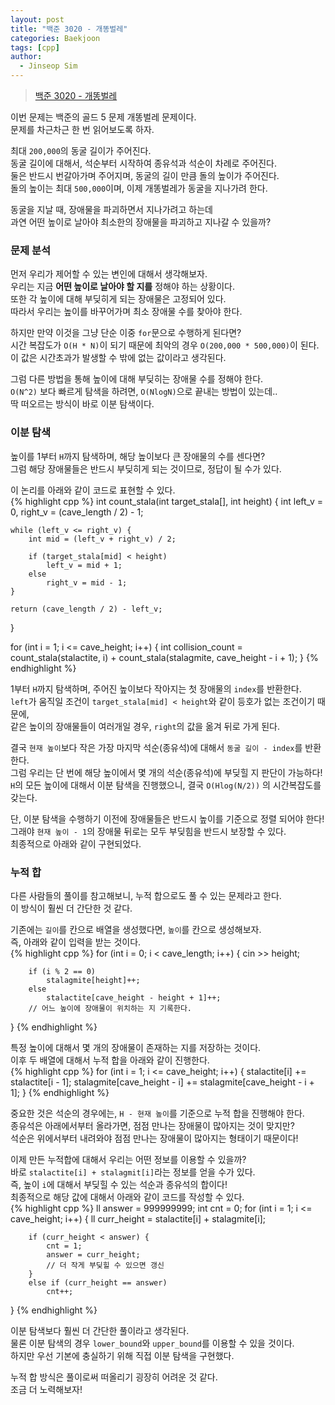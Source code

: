```yaml
---
layout: post
title: "백준 3020 - 개똥벌레"
categories: Baekjoon
tags: [cpp]
author:
  - Jinseop Sim
---
```

> [백준 3020 - 개똥벌레](https://www.acmicpc.net/problem/3020)  

이번 문제는 백준의 골드 5 문제 개똥벌레 문제이다.  
문제를 차근차근 한 번 읽어보도록 하자.  

최대 ```200,000```의 동굴 길이가 주어진다.  
동굴 길이에 대해서, 석순부터 시작하여 종유석과 석순이 차례로 주어진다.  
둘은 반드시 번갈아가며 주어지며, 동굴의 길이 만큼 돌의 높이가 주어진다.  
돌의 높이는 최대 ```500,000```이며, 이제 개똥벌레가 동굴을 지나가려 한다.  

동굴을 지날 때, 장애물을 파괴하면서 지나가려고 하는데  
과연 어떤 높이로 날아야 최소한의 장애물을 파괴하고 지나갈 수 있을까?  

### 문제 분석
먼저 우리가 제어할 수 있는 변인에 대해서 생각해보자.  
우리는 지금 __어떤 높이로 날아야 할 지를__ 정해야 하는 상황이다.  
또한 각 높이에 대해 부딪히게 되는 장애물은 고정되어 있다.  
따라서 우리는 높이를 바꾸어가며 최소 장애물 수를 찾아야 한다.  

하지만 만약 이것을 그냥 단순 이중 ```for```문으로 수행하게 된다면?  
시간 복잡도가 ```O(H * N)```이 되기 때문에 최악의 경우 ```O(200,000 * 500,000)```이 된다.  
이 값은 시간초과가 발생할 수 밖에 없는 값이라고 생각된다.  

그럼 다른 방법을 통해 높이에 대해 부딪히는 장애물 수를 정해야 한다.  
```O(N^2)``` 보다 빠르게 탐색을 하려면, ```O(NlogN)```으로 끝내는 방법이 있는데..  
딱 떠오르는 방식이 바로 이분 탐색이다.  

### 이분 탐색
높이를 1부터 ```H```까지 탐색하며, 해당 높이보다 큰 장애물의 수를 센다면?  
그럼 해당 장애물들은 반드시 부딪히게 되는 것이므로, 정답이 될 수가 있다.  

이 논리를 아래와 같이 코드로 표현할 수 있다.  
{% highlight cpp %}
int count_stala(int target_stala[], int height) {
	int left_v = 0, right_v = (cave_length / 2) - 1;
	
	while (left_v <= right_v) {
		int mid = (left_v + right_v) / 2;

		if (target_stala[mid] < height)
			left_v = mid + 1;
		else
			right_v = mid - 1;
	}

	return (cave_length / 2) - left_v;
}

for (int i = 1; i <= cave_height; i++) {
		int collision_count = count_stala(stalactite, i) + count_stala(stalagmite, cave_height - i + 1);
}
{% endhighlight %}  

1부터 ```H```까지 탐색하며, 주어진 높이보다 작아지는 첫 장애물의 ```index```를 반환한다.  
```left```가 움직일 조건이 ```target_stala[mid] < height```와 같이 등호가 없는 조건이기 때문에,  
같은 높이의 장애물들이 여러개일 경우, ```right```의 값을 옮겨 뒤로 가게 된다.  

결국 ```현재 높이```보다 작은 가장 마지막 석순(종유석)에 대해서 ```동굴 길이 - index```를 반환한다.  
그럼 우리는 단 번에 해당 높이에서 몇 개의 석순(종유석)에 부딪힐 지 판단이 가능하다!  
```H```의 모든 높이에 대해서 이분 탐색을 진행했으니, 결국 ```O(Hlog(N/2))``` 의 시간복잡도를 갖는다.  

단, 이분 탐색을 수행하기 이전에 장애물들은 반드시 높이를 기준으로 정렬 되어야 한다!  
그래야 ```현재 높이 - 1```의 장애물 뒤로는 모두 부딪힘을 반드시 보장할 수 있다.  
최종적으로 아래와 같이 구현되었다.  

### 누적 합
다른 사람들의 풀이를 참고해보니, 누적 합으로도 풀 수 있는 문제라고 한다.  
이 방식이 훨씬 더 간단한 것 같다.  

기존에는 ```길이```를 칸으로 배열을 생성했다면, ```높이```를 칸으로 생성해보자.  
즉, 아래와 같이 입력을 받는 것이다.  
{% highlight cpp %}
for (int i = 0; i < cave_length; i++) {
		cin >> height;

		if (i % 2 == 0)
			stalagmite[height]++;
		else
			stalactite[cave_height - height + 1]++;
		// 어느 높이에 장애물이 위치하는 지 기록한다.
}
{% endhighlight %}  

특정 높이에 대해서 몇 개의 장애물이 존재하는 지를 저장하는 것이다.  
이후 두 배열에 대해서 누적 합을 아래와 같이 진행한다.  
{% highlight cpp %}
for (int i = 1; i <= cave_height; i++) {
		stalactite[i] += stalactite[i - 1];
		stalagmite[cave_height - i] += stalagmite[cave_height - i + 1];
}
{% endhighlight %}  

중요한 것은 석순의 경우에는, ```H - 현재 높이```를 기준으로 누적 합을 진행해야 한다.  
종유석은 아래에서부터 올라가면, 점점 만나는 장애물이 많아지는 것이 맞지만?  
석순은 위에서부터 내려와야 점점 만나는 장애물이 많아지는 형태이기 때문이다!  

이제 만든 누적합에 대해서 우리는 어떤 정보를 이용할 수 있을까?  
바로 ```stalactite[i] + stalagmit[i]```라는 정보를 얻을 수가 있다.  
즉, 높이 ```i```에 대해서 부딪힐 수 있는 석순과 종유석의 합이다!  
최종적으로 해당 값에 대해서 아래와 같이 코드를 작성할 수 있다.  
{% highlight cpp %}
ll answer = 999999999;
	int cnt = 0;
	for (int i = 1; i <= cave_height; i++) {
		ll curr_height = stalactite[i] + stalagmite[i];

		if (curr_height < answer) {
			cnt = 1;
			answer = curr_height;
			// 더 작게 부딪힐 수 있으면 갱신
		}
		else if (curr_height == answer)
			cnt++;
}
{% endhighlight %}    

이분 탐색보다 훨씬 더 간단한 풀이라고 생각된다.  
물론 이분 탐색의 경우 ```lower_bound```와 ```upper_bound```를 이용할 수 있을 것이다.  
하지만 우선 기본에 충실하기 위해 직접 이분 탐색을 구현했다.  

누적 합 방식은 풀이로써 떠올리기 굉장히 어려운 것 같다.  
조금 더 노력해보자!
